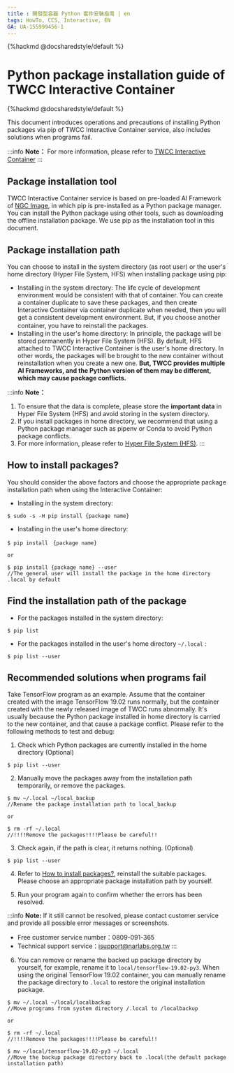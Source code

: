 ```yaml
---
title : 開發型容器 Python 套件安裝指南 | en
tags: HowTo, CCS, Interactive, EN
GA: UA-155999456-1
---
```


{%hackmd @docsharedstyle/default %}

# Python package installation guide of TWCC Interactive Container


{%hackmd @docsharedstyle/default %}

This document introduces operations and precautions of installing Python packages via pip of TWCC Interactive Container service, also includes solutions when programs fail.


:::info
<i class="fa fa-paperclip fa-20" aria-hidden="true"></i> **Note：** For more information, please refer to [TWCC Interactive Container](https://www.twcc.ai/doc?page=container) 
:::

## Package installation tool

TWCC Interactive Container service is based on pre-loaded AI Framework of [NGC Image](https://docs.nvidia.com/deeplearning/frameworks/support-matrix/index.html), in which pip is pre-installed as a Python package manager. You can install the Python package using other tools, such as downloading the offline installation package. We use pip as the installation tool in this document.


## Package installation path

You can choose to install in the system directory (as root user) or the user's home directory (Hyper File System, HFS) when installing package using pip:

- Installing in the system directory: The life cycle of development environment would be consistent with that of container. You can create a container duplicate to save these packages, and then create Interactive Container via container duplicate when needed, then you will get a consistent development environment. But, if you choose another container, you have to reinstall the packages.
　　
- Installing in the user's home directory: In principle, the package will be stored permanently in Hyper File System (HFS). By default, HFS attached to TWCC Interactive Container is the user's home directory. In other words, the packages will be brought to the new container without reinstallation when you create a new one. **But, TWCC provides multiple AI Frameworks, and the Python version of them may be different, which may cause package conflicts.**

:::info
<i class="fa fa-paperclip fa-20" aria-hidden="true"></i> **Note：** 
1. To ensure that the data is complete, please store the **important data** in Hyper File System (HFS) and avoid storing in the system directory.
2. If you install packages in home directory, we recommend that using a Python package manager such as pipenv or Conda to avoid Python package conflicts.
3. For more information, please refer to [Hyper File System (HFS)](https://www.twcc.ai/doc?page=hfs).
:::

## How to install packages?
 
You should consider the above factors and choose the appropriate package installation path when using the Interactive Container:


- Installing in the system directory:

```bash=
$ sudo -s -H pip install {package name}
```
 
- Installing in the user's home directory:

```bash=
$ pip install　{package name} 
    
or
    
$ pip install {package name} --user
//The general user will install the package in the home directory .local by default
```


## Find the installation path of the package

- For the packages installed in the system directory:

```bash=
$ pip list
```

- For the packages installed in the user's home directory `~/.local` :

```bash=
$ pip list --user
```

## Recommended solutions when programs fail

Take TensorFlow program as an example. Assume that the container created with the image TensorFlow 19.02 runs normally, but the container created with the newly released image of TWCC runs abnormally. It's usually because the Python package installed in home directory is carried to the new container, and that cause a package conflict. Please refer to the following methods to test and debug:

1. Check which Python packages are currently installed in the home directory (Optional)

```bash=
$ pip list --user
```
  
2. Manually move the packages away from the installation path temporarily, or remove the packages.

```bash=
$ mv ~/.local ~/local_backup
//Rename the package installation path to local_backup 

or

$ rm -rf ~/.local  
//!!!!Remove the packages!!!!Please be careful!!
```
 
3. Check again, if the path is clear, it returns nothing. (Optional)

```bash=
$ pip list --user
```

4. Refer to [How to install packages?](##How-to-install-packages?), reinstall the suitable packages. Please choose an appropriate package installation path by yourself.

5. Run your program again to confirm whether the errors has been resolved.

:::info
<i class="fa fa-paperclip fa-20" aria-hidden="true"></i> **Note:** If it still cannot be resolved, please contact customer service and provide all possible error messages or screenshots.
- Free customer service number：0809-091-365
- Technical support service：isupport@narlabs.org.tw
:::


6. You can remove or rename the backed up package directory by yourself, for example, rename it to `local/tensorflow-19.02-py3`. When using the original TensorFlow 19.02 container, you can manually rename the package directory to `.local` to restore the original installation package.


```bash=
$ mv ~/.local ~/local/localbackup
//Move programs from system directory /.local to /localbackup

or 

$ rm -rf ~/.local  
//!!!!Remove the packages!!!!Please be careful!!
```

```bash=
$ mv ~/local/tensorflow-19.02-py3 ~/.local
//Move the backup package directory back to .local(the default package installation path)
```
